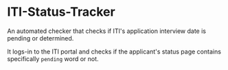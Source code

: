 # ITI-Status-Tracker
An automated checker that checks if ITI's application interview date is pending or determined.

It logs-in to the ITI portal and checks if the applicant's status page contains specifically `pending` word or not.
